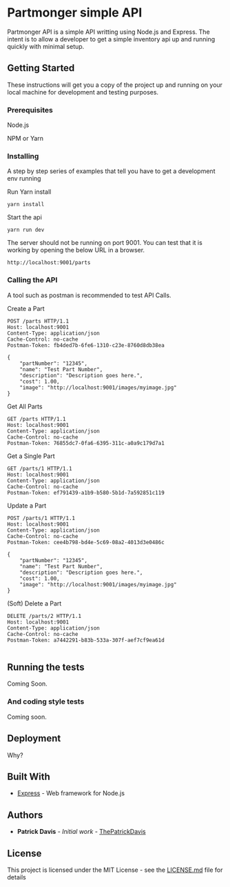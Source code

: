 # Partmonger simple API

Partmonger API is a simple API writting using Node.js and Express. The intent is to allow a developer to get a simple inventory api up and running
quickly with minimal setup.

## Getting Started

These instructions will get you a copy of the project up and running on your local machine for development and testing purposes.


### Prerequisites

Node.js

NPM or Yarn

### Installing

A step by step series of examples that tell you have to get a development env running

Run Yarn install

```
yarn install
```

Start the api

```
yarn run dev
```

The server should not be running on port 9001. You can test that it is working by opening the below URL in a browser.

```
http://localhost:9001/parts
```

### Calling the API

A tool such as postman is recommended to test API Calls.

Create a Part

```
POST /parts HTTP/1.1
Host: localhost:9001
Content-Type: application/json
Cache-Control: no-cache
Postman-Token: fb4ded7b-6fe6-1310-c23e-8760d8db38ea

{
	"partNumber": "12345",
	"name": "Test Part Number",
	"description": "Description goes here.",
	"cost": 1.00,
	"image": "http://localhost:9001/images/myimage.jpg"
}
```

Get All Parts

```
GET /parts HTTP/1.1
Host: localhost:9001
Content-Type: application/json
Cache-Control: no-cache
Postman-Token: 76855dc7-0fa6-6395-311c-a0a9c179d7a1
```

Get a Single Part

```
GET /parts/1 HTTP/1.1
Host: localhost:9001
Content-Type: application/json
Cache-Control: no-cache
Postman-Token: ef791439-a1b9-b580-5b1d-7a592851c119
```


Update a Part

```
POST /parts/1 HTTP/1.1
Host: localhost:9001
Content-Type: application/json
Cache-Control: no-cache
Postman-Token: cee4b798-bd4e-5c69-08a2-4013d3e0486c

{
	"partNumber": "12345",
	"name": "Test Part Number",
	"description": "Description goes here.",
	"cost": 1.00,
	"image": "http://localhost:9001/images/myimage.jpg"
}
```

(Soft) Delete a Part

```
DELETE /parts/2 HTTP/1.1
Host: localhost:9001
Content-Type: application/json
Cache-Control: no-cache
Postman-Token: a7442291-b83b-533a-307f-aef7cf9ea61d


```

## Running the tests

Coming Soon.

### And coding style tests

Coming soon.

## Deployment

Why?

## Built With

* [Express](https://expressjs.com/) - Web framework for Node.js

## Authors

* **Patrick Davis** - *Initial work* - [ThePatrickDavis](https://github.com/ThePatrickDavis)

## License

This project is licensed under the MIT License - see the [LICENSE.md](LICENSE.md) file for details
